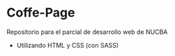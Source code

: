 # Coffe-Page
Repositorio para el parcial de desarrollo web de NUCBA

- Utilizando HTML y CSS (con SASS)
